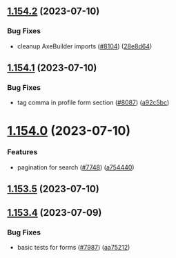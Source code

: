 ## [1.154.2](https://github.com/EddieHubCommunity/LinkFree/compare/v1.154.1...v1.154.2) (2023-07-10)


### Bug Fixes

* cleanup AxeBuilder imports ([#8104](https://github.com/EddieHubCommunity/LinkFree/issues/8104)) ([28e8d64](https://github.com/EddieHubCommunity/LinkFree/commit/28e8d6460bb66d4f6646cfc68dfa2fca583a08fb))



## [1.154.1](https://github.com/EddieHubCommunity/LinkFree/compare/v1.154.0...v1.154.1) (2023-07-10)


### Bug Fixes

* tag comma in profile form section ([#8087](https://github.com/EddieHubCommunity/LinkFree/issues/8087)) ([a92c5bc](https://github.com/EddieHubCommunity/LinkFree/commit/a92c5bc9c3a3f7e30599a4df6ac0431b4c9d2a46))



# [1.154.0](https://github.com/EddieHubCommunity/LinkFree/compare/v1.153.5...v1.154.0) (2023-07-10)


### Features

* pagination for search ([#7748](https://github.com/EddieHubCommunity/LinkFree/issues/7748)) ([a754440](https://github.com/EddieHubCommunity/LinkFree/commit/a754440c12e1bb4f3ce352f5a319a02b62c8a0ec))



## [1.153.5](https://github.com/EddieHubCommunity/LinkFree/compare/v1.153.4...v1.153.5) (2023-07-10)



## [1.153.4](https://github.com/EddieHubCommunity/LinkFree/compare/v1.153.3...v1.153.4) (2023-07-09)


### Bug Fixes

* basic tests for forms ([#7987](https://github.com/EddieHubCommunity/LinkFree/issues/7987)) ([aa75212](https://github.com/EddieHubCommunity/LinkFree/commit/aa75212c056308473f679da9618444ab292b8694))



